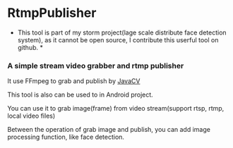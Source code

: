 # RtmpPublisher
* This tool is part of my storm project(lage scale distribute face detection system), as it cannot be open source, I contribute this userful tool on github. *

### A simple stream video grabber and rtmp publisher
It use FFmpeg to grab and publish by [JavaCV](https://github.com/bytedeco/javacv)

This tool is also can be used to in Android project.

You can use it to grab image(frame) from video stream(support rtsp, rtmp, local video files) 

Between the operation of grab image and publish, you can add image processing function, like face detection.

